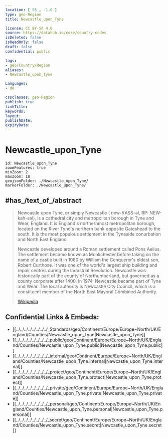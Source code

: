 ```yaml
---
location: [ 55 , -1.6 ] 
type: geo-Region
title: Newcastle_upon_Tyne

license: CC BY-SA 4.0
source: https://datahub.io/core/country-codes
isDeleted: false
isReadOnly: false
draft: false
confidential: public

tags:
- geo/Country/Region
aliases:
- Newcastle_upon_Tyne

Languages:
- de

cssclasses: geo-Region
publish: true
linkTitle: 
keywords: 
layout: 
publishDate: 
expiryDate: 
---
```


# Newcastle_upon_Tyne

```leaflet
id: Newcastle_upon_Tyne
zoomFeatures: true 
minZoom: 2 
maxZoom: 18
geojsonFolder: ./Newcastle_upon_Tyne/
markerFolder: ./Newcastle_upon_Tyne/
```


## #has_/text_of_/abstract 

> Newcastle upon Tyne, or simply Newcastle (  new-KASS-əl, RP:   NEW-kah-səl), is a cathedral city and metropolitan borough in Tyne and Wear, England. It is England's northernmost metropolitan borough, located on the River Tyne's northern bank opposite Gateshead to the south. It is the most populous settlement in the Tyneside conurbation and North East England.
>
> Newcastle developed around a Roman settlement called Pons Aelius. The settlement became known as Monkchester before taking on the name of a castle built in 1080 by William the Conqueror's eldest son, Robert Curthose. It was one of the world's largest ship building and repair centres during the Industrial Revolution. Newcastle was historically part of the county of Northumberland, but governed as a county corporate after 1400. In 1974, Newcastle became part of Tyne and Wear. The local authority is Newcastle City Council, which is a constituent member of the North East Mayoral Combined Authority.
>
> [Wikipedia](https://en.wikipedia.org/wiki/Newcastle%20upon%20Tyne)



## Confidential Links & Embeds: 
- [[../../../../../../../../_Standards/geo/Continent/Europe/Europe~North/UK/England/Counties/Newcastle_upon_Tyne|Newcastle_upon_Tyne]] 
- [[../../../../../../../../_public/geo/Continent/Europe/Europe~North/UK/England/Counties/Newcastle_upon_Tyne.public|Newcastle_upon_Tyne.public]] 
- [[../../../../../../../../_internal/geo/Continent/Europe/Europe~North/UK/England/Counties/Newcastle_upon_Tyne.internal|Newcastle_upon_Tyne.internal]] 
- [[../../../../../../../../_protect/geo/Continent/Europe/Europe~North/UK/England/Counties/Newcastle_upon_Tyne.protect|Newcastle_upon_Tyne.protect]] 
- [[../../../../../../../../_private/geo/Continent/Europe/Europe~North/UK/England/Counties/Newcastle_upon_Tyne.private|Newcastle_upon_Tyne.private]] 
- [[../../../../../../../../_personal/geo/Continent/Europe/Europe~North/UK/England/Counties/Newcastle_upon_Tyne.personal|Newcastle_upon_Tyne.personal]] 
- [[../../../../../../../../_secret/geo/Continent/Europe/Europe~North/UK/England/Counties/Newcastle_upon_Tyne.secret|Newcastle_upon_Tyne.secret]] 

